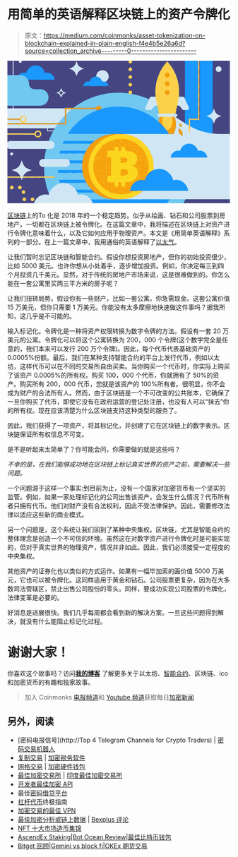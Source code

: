 # 用简单的英语解释区块链上的资产令牌化

> 原文：<https://medium.com/coinmonks/asset-tokenization-on-blockchain-explained-in-plain-english-f4e4b5e26a6d?source=collection_archive---------0----------------------->

![](img/c8203e8c3cb1af6432823409430b89a4.png)

[区块链](https://blog.coincodecap.com/tag/blockchain/)上的To 化是 2018 年的一个稳定趋势。似乎从绘画、钻石和公司股票到房地产，一切都在区块链上被令牌化。在这篇文章中，我将描述在区块链上对资产进行令牌化意味着什么，以及它如何应用于物理资产。本文是《用简单英语解释》系列的一部分。在上一篇文章中，我用通俗的英语解释了[以太气](https://sharpcode.pro/ethereum-gas-explained-in-plain-english)。

让我们暂时忘记区块链和智能合约。假设你想投资房地产，但你的初始投资很少，比如 5000 美元。也许你想从小处着手，逐步增加投资。例如，你决定每三到四个月投资几千美元。显然，对于传统的房地产市场来说，这是很难做到的。你怎么能在一套公寓里买两三平方米的房子呢？

让我们扭转局势。假设你有一些财产，比如一套公寓。你急需现金。这套公寓价值 15 万美元，但你只需要 1 万美元。你能没有太多摩擦地快速做这件事吗？据我所知，这几乎是不可能的。

输入标记化。令牌化是一种将资产权限转换为数字令牌的方法。假设有一套 20 万美元的公寓。令牌化可以将这个公寓转换为 200，000 个令牌(这个数字完全是任意的，我们本来可以发行 200 万个令牌)。因此，每个代币代表基础资产的 0.0005%份额。最后，我们在某种支持智能合约的平台上发行代币，例如以太坊，这样代币可以在不同的交易所自由买卖。当你购买一个代币时，你实际上购买了该资产 0.0005%的所有权。购买 100，000 个代币，你就拥有了 50%的资产。购买所有 200，000 代币，您就是该资产的 100%所有者。很明显，你不会成为财产的合法所有人。然而，由于区块链是一个不可改变的公共账本，它确保了一旦你购买了代币，即使它没有在政府运营的登记处注册，也没有人可以“抹去”你的所有权。现在应该清楚为什么区块链支持这种类型的服务了。

因此，我们获得了一项资产，将其标记化，并创建了它在区块链上的数字表示。区块链保证所有权信息不可变。

是不是听起来太简单了？你可能会问，你需要做的就是这些吗？

*不幸的是，在我们能够成功地在区块链上标记真实世界的资产之前，需要解决一些问题。*

一个问题源于这样一个事实:到目前为止，没有一个国家对加密货币有一个坚实的监管。例如，如果一家处理标记化的公司出售该资产，会发生什么情况？代币所有者只拥有代币。他们对财产没有合法权利，因此不受法律保护。因此，需要修改法律以适应这些新的商业模式。

另一个问题是，这个系统让我们回到了某种中央集权。区块链，尤其是智能合约的整体理念是创造一个不可信的环境。虽然这在对数字资产进行令牌化时是可能实现的，但对于真实世界的物理资产，情况并非如此。因此，我们必须接受一定程度的中央集权。

其他资产的证券化也以类似的方式运作。如果有一幅毕加索的画价值 5000 万美元，它也可以被令牌化。这同样适用于黄金和钻石。公司股票更复杂，因为在大多数司法管辖区，禁止出售公司股份的零头。同样，要成功实现公司股票的令牌化，法律变革是必要的。

好消息是进展很快。我们几乎每周都会看到新的解决方案。一旦这些问题得到解决，就没有什么能阻止标记化过程。

# 谢谢大家！

你喜欢这个故事吗？访问[**我的博客**](https://sharpcode.pro) 了解更多关于以太坊、[智能合约](https://sharpcode.pro/tag/smart-contracts)、区块链、ico 和加密货币的有趣和独家故事。

> 加入 Coinmonks [电报频道](https://t.me/coincodecap)和 [Youtube 频道](https://www.youtube.com/c/coinmonks/videos)获取每日[加密新闻](http://coincodecap.com/)

## 另外，阅读

*   [密码电报信号](http://Top 4 Telegram Channels for Crypto Traders) | [密码交易机器人](/coinmonks/crypto-trading-bot-c2ffce8acb2a)
*   [复制交易](/coinmonks/top-10-crypto-copy-trading-platforms-for-beginners-d0c37c7d698c) | [加密税务软件](/coinmonks/crypto-tax-software-ed4b4810e338)
*   [网格交易](https://coincodecap.com/grid-trading) | [加密硬件钱包](/coinmonks/the-best-cryptocurrency-hardware-wallets-of-2020-e28b1c124069)
*   [最佳加密交易所](/coinmonks/crypto-exchange-dd2f9d6f3769) | [印度最佳加密交易所](/coinmonks/bitcoin-exchange-in-india-7f1fe79715c9)
*   [开发者最佳加密 API](/coinmonks/best-crypto-apis-for-developers-5efe3a597a9f)
*   最佳[密码借贷平台](/coinmonks/top-5-crypto-lending-platforms-in-2020-that-you-need-to-know-a1b675cec3fa)
*   [杠杆代币](/coinmonks/leveraged-token-3f5257808b22)终极指南
*   [加密交易的最佳 VPN](https://coincodecap.com/best-vpns-for-crypto-trading)
*   [最佳加密分析或链上数据](https://coincodecap.com/blockchain-analytics) | [Bexplus 评论](https://coincodecap.com/bexplus-review)
*   [NFT 十大市场造币集锦](https://coincodecap.com/nft-marketplaces)
*   [AscendEx Staking](https://coincodecap.com/ascendex-staking)|[Bot Ocean Review](https://coincodecap.com/bot-ocean-review)|[最佳比特币钱包](https://coincodecap.com/bitcoin-wallets-india)
*   [Bitget 回顾](https://coincodecap.com/bitget-review)|[Gemini vs block fi](https://coincodecap.com/gemini-vs-blockfi)|[OKEx 期货交易](https://coincodecap.com/okex-futures-trading)
